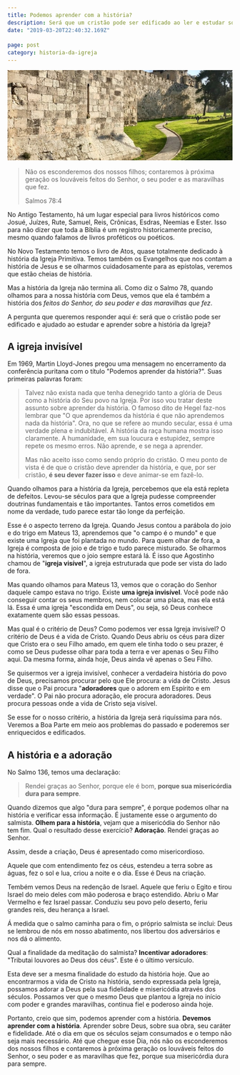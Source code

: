```yaml
---
title: Podemos aprender com a história?
description: Será que um cristão pode ser edificado ao ler e estudar sobre a história da Igreja?
date: "2019-03-20T22:40:32.169Z"

page: post
category: historia-da-igreja
---
```


![Caminho antigo ao lado de um castelo](./old-path.jpg)

> Não os esconderemos dos nossos filhos; contaremos à próxima geração os louváveis feitos do Senhor, o seu poder e as maravilhas que fez.
>
> Salmos 78:4

No Antigo Testamento, há um lugar especial para livros históricos como Josué, Juízes, Rute, Samuel, Reis, Crônicas, Esdras, Neemias e Ester. Isso para não dizer que toda a Bíblia é um registro historicamente preciso, mesmo quando falamos de livros proféticos ou poéticos.

No Novo Testamento temos o livro de Atos, quase totalmente dedicado à história da Igreja Primitiva. Temos também os Evangelhos que nos contam a história de Jesus e se olharmos cuidadosamente para as epístolas, veremos que estão cheias de história.

Mas a história da Igreja não termina ali. Como diz o Salmo 78, quando olhamos para a nossa história com Deus, vemos que ela é também a história dos *feitos do Senhor, do seu poder e das maravilhas que fez*.

A pergunta que queremos responder aqui é: será que o cristão pode ser edificado e ajudado ao estudar e aprender sobre a história da Igreja?

## A igreja invisível

Em 1969, Martin Lloyd-Jones pregou uma mensagem no encerramento da conferência puritana com o título "Podemos aprender da história?".
Suas primeiras palavras foram:

> Talvez não exista nada que tenha denegrido tanto a glória de Deus como a história do Seu povo na Igreja. Por isso vou tratar deste assunto sobre aprender da história. O famoso dito de Hegel faz-nos lembrar que "O que aprendemos da história é que não aprendemos nada da história". Ora, no que se refere ao mundo secular, essa é uma verdade plena e indubitável. A história da raça humana mostra isso claramente. A humanidade, em sua loucura e estupidez, sempre repete os mesmo erros. Não aprende, e se nega a aprender.
>
> Mas não aceito isso como sendo próprio do cristão. O meu ponto de vista é de que o cristão deve aprender da história, e que, por ser cristão, **é seu dever fazer isso** e deve animar-se em fazê-lo.

Quando olhamos para a história da Igreja, percebemos que ela está repleta de defeitos. Levou-se séculos para que a Igreja pudesse compreender doutrinas fundamentais e tão importantes. Tantos erros cometidos em nome da verdade, tudo parece estar tão longe da perfeição.

Esse é o aspecto terreno da Igreja. Quando Jesus contou a parábola do joio e do trigo em Mateus 13, aprendemos que "o campo é o mundo" e que existe uma Igreja que foi plantada no mundo. Para quem olhar de fora, a Igreja é composta de joio e de trigo e tudo parece misturado. Se olharmos na história, veremos que o joio sempre estará lá. É isso que Agostinho chamou de "**igreja visível**", a igreja estruturada que pode ser vista do lado de fora.

Mas quando olhamos para Mateus 13, vemos que o coração do Senhor daquele campo estava no trigo. Existe **uma igreja invisível**. Você pode não conseguir contar os seus membros, nem colocar uma placa, mas ela está lá. Essa é uma igreja "escondida em Deus", ou seja, só Deus conhece exatamente quem são essas pessoas.

Mas qual é o critério de Deus? Como podemos ver essa Igreja invisível? O critério de Deus é a vida de Cristo. Quando Deus abriu os céus para dizer que Cristo era o seu Filho amado, em quem ele tinha todo o seu prazer, é como se Deus pudesse olhar para toda a terra e ver apenas o Seu Filho aqui. Da mesma forma, ainda hoje, Deus ainda vê apenas o Seu Filho.

Se quisermos ver a igreja invisível, conhecer a verdadeira história do povo de Deus, precisamos procurar pelo que Ele procura: a vida de Cristo. Jesus disse que o Pai procura "**adoradores** que o adorem em Espírito e em verdade". O Pai não procura adoração, ele procura adoradores. Deus procura pessoas onde a vida de Cristo seja visível.

Se esse for o nosso critério, a história da Igreja será riquíssima para nós. Veremos a Boa Parte em meio aos problemas do passado e poderemos ser enriquecidos e edificados.

## A história e a adoração

No Salmo 136, temos uma declaração:

> Rendei graças ao Senhor, porque ele é bom, **porque sua misericórdia dura para sempre**.

Quando dizemos que algo "dura para sempre", é porque podemos olhar na história e verificar essa informação. É justamente esse o argumento do salmista. **Olhem para a história**, vejam que a misericódia do Senhor não tem fim. Qual o resultado desse exercício? **Adoração**. Rendei graças ao Senhor.

Assim, desde a criação, Deus é apresentado como misericordioso.

Aquele que com entendimento fez os céus, estendeu a terra sobre as águas, fez o sol e lua, criou a noite e o dia. Esse é Deus na criação.

Tembém vemos Deus na redenção de Israel. Aquele que feriu o Egito e tirou Israel do meio deles com mão poderosa e braço estendido. Abriu o Mar Vermelho e fez Israel passar. Conduziu seu povo pelo deserto, feriu grandes reis, deu herança a Israel.

Á medida que o salmo caminha para o fim, o próprio salmista se inclui: Deus se lembrou de nós em nosso abatimento, nos libertou dos adversários e nos dá o alimento.

Qual a finalidade da meditação do salmista? **Incentivar adoradores**: "Tributai louvores ao Deus dos céus". Este é o último versículo.

Esta deve ser a mesma finalidade do estudo da história hoje. Que ao encontrarmos a vida de Cristo na história, sendo expressada pela Igreja, possamos adorar a Deus pela sua fidelidade e misericódia através dos séculos. Possamos ver que o mesmo Deus que plantou a Igreja no início com poder e grandes maravilhas, continua fiel e poderoso ainda hoje.

Portanto, creio que sim, podemos aprender com a história. **Devemos aprender com a história**. Aprender sobre Deus, sobre sua obra, seu caráter e fidelidade. Até o dia em que os séculos sejam consumados e o tempo não seja mais necessário. Até que chegue esse Dia, nós não os esconderemos dos nossos filhos e contaremos à próxima geração os louváveis feitos do Senhor, o seu poder e as maravilhas que fez, porque sua misericórdia dura para sempre.